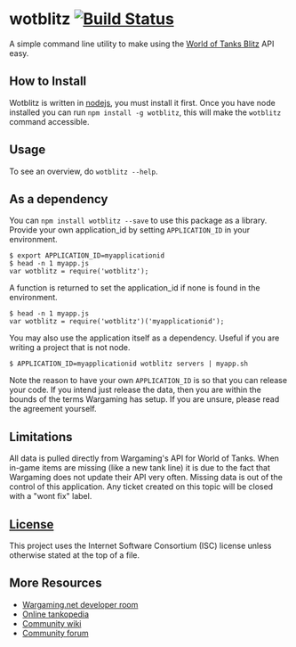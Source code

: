 wotblitz [![Build Status](https://travis-ci.org/CodeMan99/wotblitz.js.svg?branch=master)](https://travis-ci.org/CodeMan99/wotblitz.js)
========

A simple command line utility to make using the
[World of Tanks Blitz](http://wotblitz.com/) API easy.

How to Install
--------------

Wotblitz is written in [nodejs](https://nodejs.org/), you must install it first.
Once you have node installed you can run `npm install -g wotblitz`, this will make
the `wotblitz` command accessible.

Usage
-----

To see an overview, do `wotblitz --help`.

As a dependency
---------------

You can `npm install wotblitz --save` to use this package as a library. Provide your
own application_id by setting `APPLICATION_ID` in your environment.

    $ export APPLICATION_ID=myapplicationid
    $ head -n 1 myapp.js
    var wotblitz = require('wotblitz');

A function is returned to set the application_id if none is found in the environment.

    $ head -n 1 myapp.js
    var wotblitz = require('wotblitz')('myapplicationid');

You may also use the application itself as a dependency. Useful if you are writing a
project that is not node.

    $ APPLICATION_ID=myapplicationid wotblitz servers | myapp.sh

Note the reason to have your own `APPLICATION_ID` is so that you can release your
code. If you intend just release the data, then you are within the bounds of the
terms Wargaming has setup. If you are unsure, please read the agreement yourself.

Limitations
-----------

All data is pulled directly from Wargaming's API for World of Tanks. When in-game
items are missing (like a new tank line) it is due to the fact that Wargaming does
not update their API very often. Missing data is out of the control of this
application. Any ticket created on this topic will be closed with a "wont fix" label.

[License](LICENSE.md)
---------------------

This project uses the Internet Software Consortium (ISC) license unless otherwise
stated at the top of a file.

More Resources
--------------

* [Wargaming.net developer room](https://na.wargaming.net/developers/)
* [Online tankopedia](http://wotblitz.com/encyclopedia/vehicles/)
* [Community wiki](http://wiki.wargaming.net/en/WoT_Blitz)
* [Community forum](http://forum.wotblitz.com/)
